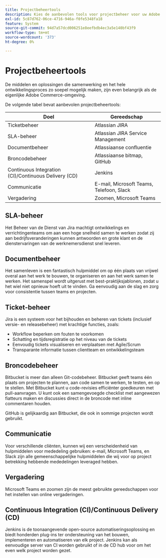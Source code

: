 ```yaml
---
title: Projectbeheertools
description: Kies de aanbevolen tools voor projectbeheer voor uw Adobe Commerce-implementatie.
exl-id: 5c87d762-06ce-4716-946a-f0fe5348fa18
feature: System
source-git-commit: 94d7a57dcd006251e8eefbdb4ec3a5e140bf43f9
workflow-type: tm+mt
source-wordcount: '373'
ht-degree: 0%

---
```


# Projectbeheertools

De middelen en oplossingen die samenwerking en het hele ontwikkelingsproces zo soepel mogelijk maken, zijn even belangrijk als de eigenlijke Adobe Commerce-omgeving.

De volgende tabel bevat aanbevolen projectbeheertools:

| Doel | Gereedschap |
|------------------------------------------------------|--------------------------------------|
| Ticketbeheer | Atlassian JIRA |
| SLA-beheer | Atlassian JIRA Service Management |
| Documentbeheer | Atlassiaanse confluentie |
| Broncodebeheer | Atlassiaanse bitmap, GitHub |
| Continuous Integration (CI)/Continuous Delivery (CD) | Jenkins |
| Communicatie | E-mail, Microsoft Teams, Telefoon, Slack |
| Vergadering | Zoomen, Microsoft Teams |

## SLA-beheer

Het Beheer van de Dienst van Jira machtigt ontwikkelings en verrichtingenteams om aan een hoge snelheid samen te werken zodat zij aan bedrijfsveranderingen kunnen antwoorden en grote klant en de dienstervaringen van de werknemersdienst snel leveren.

## Documentbeheer

Het samenleven is een fantastisch hulpmiddel om op één plaats van vrijwel overal aan het werk te bouwen, te organiseren en aan het werk samen te werken. Het samenspel wordt uitgerust met best-praktijksjablonen, zodat u het wiel niet opnieuw hoeft uit te vinden. Ga eenvoudig aan de slag en zorg voor consistentie tussen teams en projecten.

## Ticket-beheer

Jira is een systeem voor het bijhouden en beheren van tickets (inclusief versie- en releasebeheer) met krachtige functies, zoals:

- Workflow beperken om fouten te voorkomen
- Schatting en tijdsregistratie op het niveau van de tickets
- Eenvoudig tickets visualiseren en verplaatsen met Agile/Scrum
- Transparante informatie tussen clientteam en ontwikkelingsteam

## Broncodebeheer

Bitbucket is meer dan alleen Git-codebeheer. Bitbucket geeft teams één plaats om projecten te plannen, aan code samen te werken, te testen, en op te stellen. Met Bitbucket kunt u code-revisies efficiënter goedkeuren met pull-aanvragen. U kunt ook een samengevoegde checklist met aangewezen fiatteurs maken en discussies direct in de broncode met inline commentaren houden.

GitHub is gelijkaardig aan Bitbucket, die ook in sommige projecten wordt gebruikt.

## Communicatie

Voor verschillende cliënten, kunnen wij een verscheidenheid van hulpmiddelen voor mededeling gebruiken: e-mail, Microsoft Teams, en Slack zijn alle gemeenschappelijke hulpmiddelen die wij voor op project betrekking hebbende mededelingen leveraged hebben.

## Vergadering

Microsoft Teams en zoomen zijn de meest gebruikte gereedschappen voor het instellen van online vergaderingen.

## Continuous Integration (CI)/Continuous Delivery (CD)

Jenkins is de toonaangevende open-source automatiseringsoplossing en biedt honderden plug-ins ter ondersteuning van het bouwen, implementeren en automatiseren van elk project. Jenkins kan als eenvoudige server van CI worden gebruikt of in de CD hub voor om het even welk project worden gezet.
